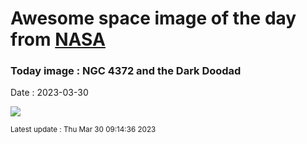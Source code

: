 
# Awesome space image of the day from [NASA](https://api.nasa.gov/)

### Today image : NGC 4372 and the Dark Doodad
Date : 2023-03-30

![](https://apod.nasa.gov/apod/image/2303/Doodad200mmAPOD1024crop.jpg)

<small>Latest update : Thu Mar 30 09:14:36 2023</small>
        